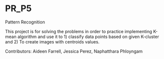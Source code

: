 # PR_P5
Pattern Recognition


This project is for solving the problems in order to practice implementing K-mean algorithm and use it to 1) classify data points based on given K-cluster and 2) To create images with centroids values.


Contributors: Aideen Farrell, Jessica Perez, Naphatthara Phloyngam

